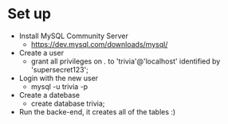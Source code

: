 # Set up
* Install MySQL Community Server
    * https://dev.mysql.com/downloads/mysql/
* Create a user
    * grant all privileges on *.* to 'trivia'@'localhost' identified by 'supersecret123';
* Login with the new user
    * mysql -u trivia -p
* Create a datebase
    * create database trivia;
* Run the backe-end, it creates all of the tables :)
